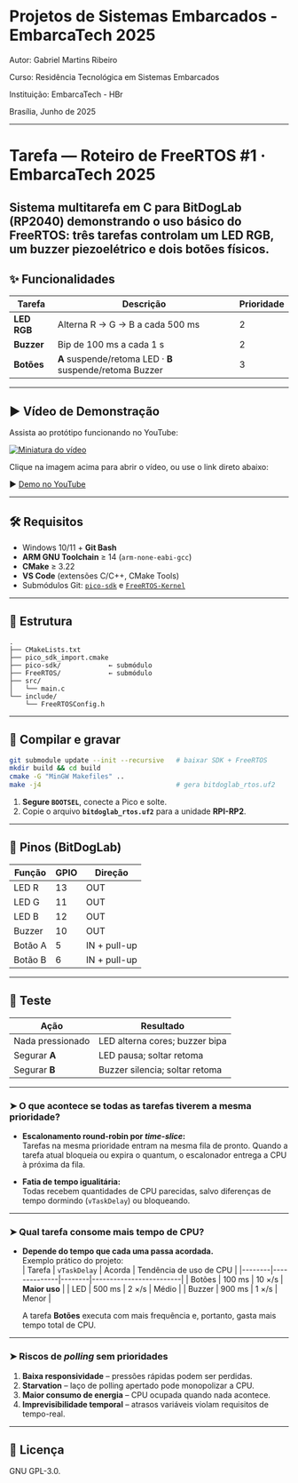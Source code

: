 
# Projetos de Sistemas Embarcados - EmbarcaTech 2025

Autor: Gabriel Martins Ribeiro

Curso: Residência Tecnológica em Sistemas Embarcados

Instituição: EmbarcaTech - HBr

Brasília, Junho de 2025

---

# Tarefa — Roteiro de FreeRTOS #1 · EmbarcaTech 2025  
Sistema multitarefa em C para **BitDogLab (RP2040)** demonstrando o uso básico do **FreeRTOS**: três tarefas controlam um LED RGB, um buzzer piezoelétrico e dois botões físicos.
---

## ✨ Funcionalidades

| Tarefa      | Descrição                                                    | Prioridade |
|-------------|--------------------------------------------------------------|------------|
| **LED RGB** | Alterna R → G → B a cada 500 ms                              | 2 |
| **Buzzer**  | Bip de 100 ms a cada 1 s                                     | 2 |
| **Botões**  | **A** suspende/retoma LED · **B** suspende/retoma Buzzer     | 3 |

---
## ▶️ Vídeo de Demonstração

Assista ao protótipo funcionando no YouTube:

[![Miniatura do vídeo](https://img.youtube.com/vi/WDi8M1ywuHg/0.jpg)](https://youtube.com/shorts/WDi8M1ywuHg)

Clique na imagem acima para abrir o vídeo, ou use o link direto abaixo:

▶️ [Demo no YouTube](https://youtube.com/shorts/WDi8M1ywuHg)

---

## 🛠️ Requisitos

* Windows 10/11 + **Git Bash**
* **ARM GNU Toolchain** ≥ 14 (`arm-none-eabi-gcc`)
* **CMake** ≥ 3.22
* **VS Code** (extensões C/C++, CMake Tools)
* Submódulos Git: [`pico-sdk`](https://github.com/raspberrypi/pico-sdk) e [`FreeRTOS-Kernel`](https://github.com/FreeRTOS/FreeRTOS-Kernel)

---

## 📁 Estrutura
````text
.
├── CMakeLists.txt
├── pico_sdk_import.cmake
├── pico-sdk/            ← submódulo
├── FreeRTOS/            ← submódulo
├── src/
│   └── main.c
└── include/
    └── FreeRTOSConfig.h
````


---

## 🚀 Compilar e gravar

```bash
git submodule update --init --recursive   # baixar SDK + FreeRTOS
mkdir build && cd build
cmake -G "MinGW Makefiles" ..
make -j4                                  # gera bitdoglab_rtos.uf2
```
1. **Segure `BOOTSEL`**, conecte a Pico e solte.  
2. Copie o arquivo **`bitdoglab_rtos.uf2`** para a unidade **RPI-RP2**.
---
## 📌 Pinos (BitDogLab)

| Função   | GPIO | Direção      |
|----------|------|--------------|
| LED R    | 13   | OUT          |
| LED G    | 11   | OUT          |
| LED B    | 12   | OUT          |
| Buzzer   | 10   | OUT          |
| Botão A  | 5    | IN + pull-up |
| Botão B  | 6    | IN + pull-up |
---
## 🧪 Teste

| Ação              | Resultado                          |
|-------------------|------------------------------------|
| Nada pressionado  | LED alterna cores; buzzer bipa     |
| Segurar **A**     | LED pausa; soltar retoma           |
| Segurar **B**     | Buzzer silencia; soltar retoma     |

---
### ➤ O que acontece se todas as tarefas tiverem a mesma prioridade?

* **Escalonamento round-robin por _time-slice_:**  
  Tarefas na mesma prioridade entram na mesma fila de pronto. Quando a tarefa atual bloqueia ou expira o quantum, o escalonador entrega a CPU à próxima da fila.

* **Fatia de tempo igualitária:**  
  Todas recebem quantidades de CPU parecidas, salvo diferenças de tempo dormindo (`vTaskDelay`) ou bloqueando.

---

### ➤ Qual tarefa consome mais tempo de CPU?

* **Depende do tempo que cada uma passa acordada.**  
  Exemplo prático do projeto:  
  | Tarefa | `vTaskDelay` | Acorda | Tendência de uso de CPU |
  |--------|--------------|--------|-------------------------|
  | Botões | 100 ms       | 10 ×/s | **Maior uso** |
  | LED    | 500 ms       | 2 ×/s  | Médio |
  | Buzzer | 900 ms       | 1 ×/s  | Menor |

  A tarefa **Botões** executa com mais frequência e, portanto, gasta mais tempo total de CPU.

---

### ➤ Riscos de _polling_ sem prioridades

1. **Baixa responsividade** – pressões rápidas podem ser perdidas.  
2. **Starvation** – laço de polling apertado pode monopolizar a CPU.  
3. **Maior consumo de energia** – CPU ocupada quando nada acontece.  
4. **Imprevisibilidade temporal** – atrasos variáveis violam requisitos de tempo-real.


---
## 📜 Licença
GNU GPL-3.0.

